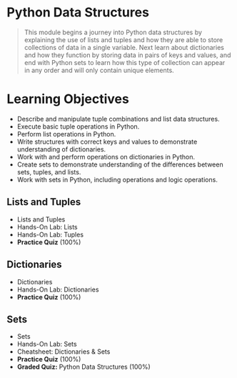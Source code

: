 # Python Data Structures
> This module begins a journey into Python data structures by explaining the use of lists and tuples and how they are able to store collections of data in a single variable. Next learn about dictionaries and how they function by storing data in pairs of keys and values, and end with Python sets to learn how this type of collection can appear in any order and will only contain unique elements.
# Learning Objectives
- Describe and manipulate tuple combinations and list data structures.
- Execute basic tuple operations in Python.
- Perform list operations in Python.
- Write structures with correct keys and values to demonstrate understanding of dictionaries.
- Work with and perform operations on dictionaries in Python.
- Create sets to demonstrate understanding of the differences between sets, tuples, and lists.
- Work with sets in Python, including operations and logic operations.
## Lists and Tuples
- Lists and Tuples
- Hands-On Lab: Lists
- Hands-On Lab: Tuples
- **Practice Quiz** (100%)
## Dictionaries
- Dictionaries
- Hands-On Lab: Dictionaries
- **Practice Quiz** (100%)
## Sets
- Sets
- Hands-On Lab: Sets
- Cheatsheet: Dictionaries & Sets
- **Practice Quiz** (100%)
- **Graded Quiz:** Python Data Structures (100%)
